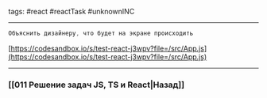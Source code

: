 tags: #react #reactTask #unknownINC 
___

```jsx
Объяснить дизайнеру, что будет на экране происходить
```

[https://codesandbox.io/s/test-react-j3wpv?file=/src/App.js](https://codesandbox.io/s/test-react-j3wpv?file=/src/App.js)


___
### [[011 Решение задач JS, TS и React|Назад]]